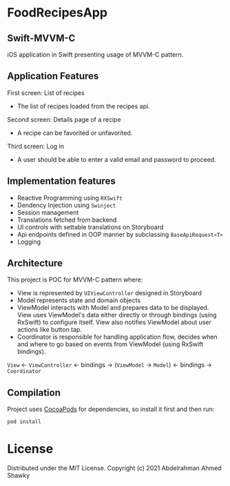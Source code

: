 # FoodRecipesApp

## Swift-MVVM-C
iOS application in Swift presenting usage of MVVM-C pattern.

## Application Features
First screen: List of recipes
- The list of recipes loaded from the recipes api.

Second screen: Details page of a recipe
- A recipe can be favorited or unfavorited.

Third screen: Log in
- A user should be able to enter a valid email and password to proceed.

## Implementation features
- Reactive Programming using `RXSwift`
- Dendency Injection using `Swinject`
- Session management
- Translations fetched from backend
- UI controls with settable translations on Storyboard
- Api endpoints defined in OOP manner by subclassing `BaseApiRequest<T>`
- Logging

## Architecture
This project is POC for MVVM-C pattern where:
- View is represented by `UIViewController` designed in Storyboard
- Model represents state and domain objects
- ViewModel interacts with Model and prepares data to be displayed. View uses ViewModel's data either directly or through bindings (using RxSwift) to configure itself. View also notifies ViewModel about user actions like button tap.
- Coordinator is responsible for handling application flow, decides when and where to go based on events from ViewModel (using RxSwift bindings).

`View` <- `ViewController` <- bindings -> (`ViewModel` -> `Model`) <- bindings -> `Coordinator`


## Compilation
Project uses [CocoaPods](https://cocoapods.org) for dependencies, so install it first and then run:

    pod install
    
# License
Distributed under the MIT License. Copyright (c) 2021 Abdelrahman Ahmed Shawky

